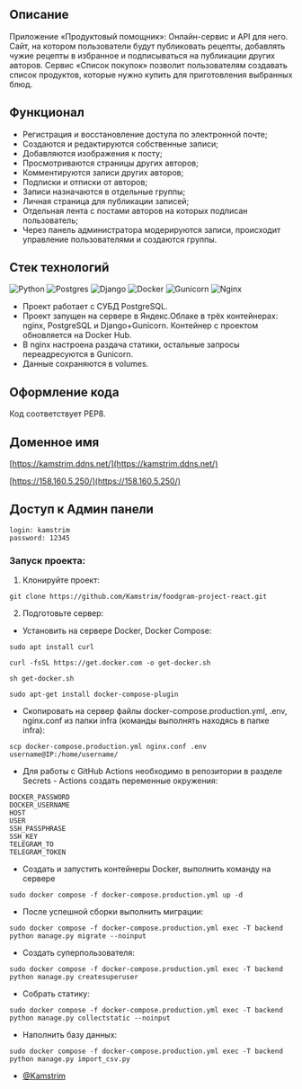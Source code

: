 ## Описание

Приложение «Продуктовый помощник»: Онлайн-сервис и API для него. Сайт, на котором пользователи будут публиковать рецепты, добавлять чужие рецепты в избранное и подписываться на публикации других авторов. Сервис «Список покупок» позволит пользователям создавать список продуктов, которые нужно купить для приготовления выбранных блюд.

## Функционал

- Регистрация и восстановление доступа по электронной почте;
- Создаются и редактируются собственные записи;
- Добавляются изображения к посту;
- Просмотриваются страницы других авторов;
- Комментируются записи других авторов;
- Подписки и отписки от авторов;
- Записи назначаются в отдельные группы;
- Личная страница для публикации записей;
- Отдельная лента с постами авторов на которых подписан пользователь;
- Через панель администратора модерируются записи, происходит управление пользователями и создаются группы.

## Стек технологий

![Python](https://img.shields.io/badge/python-3670A0?style=for-the-badge&logo=python&logoColor=ffdd54)
![Postgres](https://img.shields.io/badge/postgres-%23316192.svg?style=for-the-badge&logo=postgresql&logoColor=white)
![Django](https://img.shields.io/badge/django-%23092E20.svg?style=for-the-badge&logo=django&logoColor=white)
![Docker](https://img.shields.io/badge/docker-%230db7ed.svg?style=for-the-badge&logo=docker&logoColor=white)
![Gunicorn](https://img.shields.io/badge/gunicorn-%298729.svg?style=for-the-badge&logo=gunicorn&logoColor=white)
![Nginx](https://img.shields.io/badge/nginx-%23009639.svg?style=for-the-badge&logo=nginx&logoColor=white)


- Проект работает с СУБД PostgreSQL.
- Проект запущен на сервере в Яндекс.Облаке в трёх контейнерах: nginx, PostgreSQL и Django+Gunicorn. Контейнер с проектом обновляется на Docker Hub.
- В nginx настроена раздача статики, остальные запросы переадресуются в Gunicorn.
- Данные сохраняются в volumes.

## Оформление кода

Код соответствует PEP8.

## Доменное имя

[https://kamstrim.ddns.net/](https://kamstrim.ddns.net/)

[https://158.160.5.250/](https://158.160.5.250/)


## Доступ к Админ панели
```
login: kamstrim
password: 12345
```
### Запуск проекта:
1. Клонируйте проект:
```
git clone https://github.com/Kamstrim/foodgram-project-react.git
```
2. Подготовьте сервер:

- Установить на сервере Docker, Docker Compose:

```
sudo apt install curl

curl -fsSL https://get.docker.com -o get-docker.sh

sh get-docker.sh

sudo apt-get install docker-compose-plugin
```

- Скопировать на сервер файлы docker-compose.production.yml, .env, nginx.conf из папки infra (команды выполнять находясь в папке infra):

```
scp docker-compose.production.yml nginx.conf .env username@IP:/home/username/   

```

- Для работы с GitHub Actions необходимо в репозитории в разделе Secrets - Actions создать переменные окружения:
```
DOCKER_PASSWORD
DOCKER_USERNAME
HOST
USER
SSH_PASSPHRASE
SSH_KEY
TELEGRAM_TO
TELEGRAM_TOKEN

```

- Создать и запустить контейнеры Docker, выполнить команду на сервере

```
sudo docker compose -f docker-compose.production.yml up -d
```

- После успешной сборки выполнить миграции:
```
sudo docker compose -f docker-compose.production.yml exec -T backend python manage.py migrate --noinput
```

- Создать суперпользователя:
```
sudo docker compose -f docker-compose.production.yml exec -T backend python manage.py createsuperuser
```

- Собрать статику:
```
sudo docker compose -f docker-compose.production.yml exec -T backend python manage.py collectstatic --noinput
```

- Наполнить базу данных:
```
sudo docker compose -f docker-compose.production.yml exec -T backend python manage.py import_csv.py
```

- [@Kamstrim](https://www.github.com/Kamstrim)



